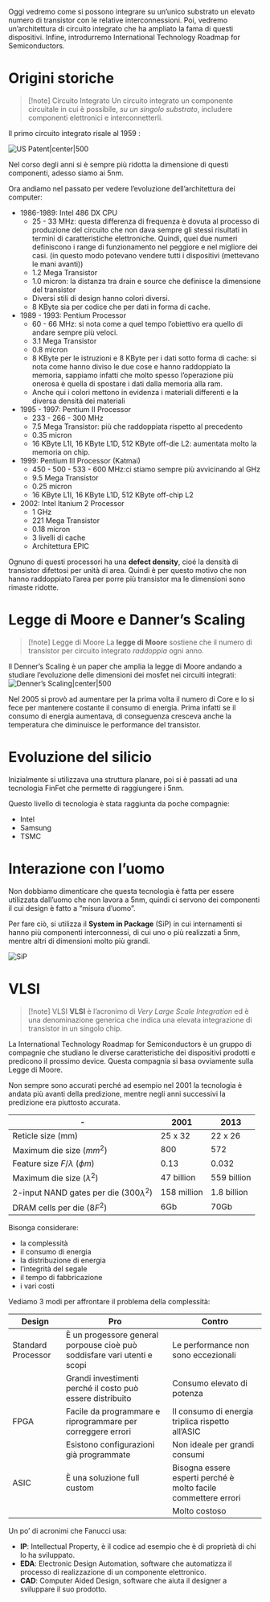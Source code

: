 Oggi vedremo come si possono integrare su un’unico substrato un elevato numero di transistor con le relative interconnessioni. Poi, vedremo un’architettura di circuito integrato che ha ampliato la fama di questi dispositivi. Infine, introdurremo International Technology Roadmap for Semiconductors.

# Origini storiche

> [!note] Circuito Integrato
> Un circuito integrato un componente circuitale in cui è possibile, *su un singolo substrato*, includere componenti elettronici e interconnetterli. 

Il primo circuito integrato risale al 1959 : 

![US Patent|center|500](https://www.nutsvolts.com/uploads/wygwam/NV_0222_Steber_Figure10.jpg)

Nel corso degli anni si è sempre più ridotta la dimensione di questi componenti, adesso siamo ai 5nm.

Ora andiamo nel passato per vedere l’evoluzione dell’architettura dei computer:
- 1986-1989: Intel 486 DX CPU
	- 25 - 33 MHz: questa differenza di frequenza è dovuta al processo di produzione del circuito che non dava sempre gli stessi risultati in termini di caratteristiche elettroniche. Quindi, quei due numeri definiscono i range di funzionamento nel peggiore e nel migliore dei casi. (in questo modo potevano vendere tutti i dispositivi (mettevano le mani avanti))
	- 1.2 Mega Transistor
	- 1.0 micron: la distanza tra drain e source che definisce la dimensione del transistor
	- Diversi stili di design hanno colori diversi. 
	- 8 KByte sia per codice che per dati in forma di cache.
- 1989 - 1993: Pentium Processor
	- 60 - 66 MHz: si nota come a quel tempo l’obiettivo era quello di andare sempre più veloci.
	- 3.1 Mega Transistor
	- 0.8 micron
	- 8 KByte per le istruzioni e 8 KByte per i dati sotto forma di cache: si nota come hanno diviso le due cose e hanno raddoppiato la memoria, sappiamo infatti che molto spesso l’operazione più onerosa è quella di spostare i dati dalla memoria alla ram.
	- Anche qui i colori mettono in evidenza i materiali differenti e la diversa densità dei materiali
- 1995 - 1997: Pentium II Processor
	- 233 - 266 - 300 MHz
	- 7.5 Mega Transistor: più che raddoppiata rispetto al precedento
	- 0.35 micron
	- 16 KByte L1I, 16 KByte L1D, 512 KByte off-die L2: aumentata molto la memoria on chip.
- 1999: Pentium III Processor (Katmai)
	- 450 - 500 - 533 - 600 MHz:ci stiamo sempre più avvicinando al GHz
	- 9.5 Mega Transistor
	- 0.25 micron
	- 16 KByte L1I, 16 KByte L1D, 512 KByte off-chip L2
- 2002: Intel Itanium 2 Processor
	- 1 GHz
	- 221 Mega Transistor
	- 0.18 micron
	- 3 livelli di cache
	- Architettura EPIC

Ognuno di questi processori ha una **defect density**, cioé la densità di transistor difettosi per unità di area. Quindi è per questo motivo che non hanno raddoppiato l’area per porre più transistor ma le dimensioni sono rimaste ridotte. 
# Legge di Moore e Danner’s Scaling

> [!note] Legge di Moore
> La **legge di Moore** sostiene che il numero di transistor per circuito integrato *raddoppia* ogni anno.

Il Denner’s Scaling è un paper che amplia la legge di Moore andando a studiare l’evoluzione delle dimensioni dei mosfet nei circuiti integrati: 
![Denner’s Scaling|center|500](https://www.researchgate.net/profile/Ojas-Parekh/publication/301879820/figure/fig24/AS:359784168607749@1462790638818/The-end-of-Dennard-Scaling-44.png)

Nel 2005 si provò ad aumentare per la prima volta il numero di Core e lo si fece per mantenere costante il consumo di energia. Prima infatti se il consumo di energia aumentava, di conseguenza cresceva anche la temperatura che diminuisce le performance del transistor. 

# Evoluzione del silicio

Inizialmente si utilizzava una struttura planare, poi si è passati ad una tecnologia FinFet che permette di raggiungere i 5nm.

Questo livello di tecnologia è stata raggiunta da poche compagnie:
- Intel 
- Samsung
- TSMC

# Interazione con l’uomo

Non dobbiamo dimenticare che questa tecnologia è fatta per essere utilizzata dall’uomo che non lavora a 5nm, quindi ci servono dei componenti il cui design è fatto a “misura d’uomo”.

Per fare ciò, si utilizza il **System in Package** (SiP) in cui internamenti si hanno più componenti interconnessi, di cui uno o più realizzati a 5nm, mentre altri di dimensioni molto più grandi. 

![SiP](https://anysilicon.com/wp-content/uploads/2022/03/System-in-Package-1024x700.jpg)

# VLSI

> [!note] VLSI
> **VLSI** è l’acronimo di *Very Large Scale Integration* ed è una denominazione generica che indica una elevata integrazione di transistor in un singolo chip. 

La International Technology Roadmap for Semiconductors è un gruppo di compagnie che studiano le diverse caratteristiche dei dispositivi prodotti e predicono il prossimo device. 
Questa compagnia si basa ovviamente sulla Legge di Moore. 

Non sempre sono accurati perché ad esempio nel 2001 la tecnologia è andata più avanti della predizione, mentre negli anni successivi la predizione era piuttosto accurata. 

| -                                            | 2001        | 2013        |
| -------------------------------------------- | ----------- | ----------- |
| Reticle size (mm)                            | 25 x 32     | 22 x 26     |
| Maximum die size ($mm^2$)                    | 800         | 572         |
| Feature size $F/\lambda$ ($\phi m$)          | 0.13        | 0.032       |
| Maximum die size ($\lambda ^2$)              | 47 billion  | 559 billion |
| 2-input NAND gates per die (300$\lambda ^2$) | 158 million | 1.8 billion |
| DRAM cells per die ($8F^2$)                  | 6Gb         | 70Gb            |

Bisonga considerare:
- la complessità 
- il consumo di energia
- la distribuzione di energia
- l’integrità del segale
- il tempo di fabbricazione
- i vari costi

Vediamo 3 modi per affrontare il problema della complessità:

| Design             | Pro                                                                       | Contro                                                         |
| ------------------ | ------------------------------------------------------------------------- | -------------------------------------------------------------- |
| Standard Processor | È un progessore general porpouse  cioè può soddisfare vari utenti e scopi | Le performance non sono eccezionali                            |
|                    | Grandi investimenti perché il costo può essere distribuito                | Consumo elevato di potenza                                     |
| FPGA               | Facile da programmare e riprogrammare per correggere errori               | Il consumo di energia triplica rispetto all’ASIC               |
|                    | Esistono configurazioni già programmate                                   | Non ideale per grandi consumi                                  |
| ASIC               | È una soluzione full custom                                               | Bisogna essere esperti perché è molto facile commettere errori |
|                    |                                                                           | Molto costoso                                                  |                                                                        |                                                                |                                                               |

Un po’ di acronimi che Fanucci usa: 
- **IP**: Intellectual Property, è il codice ad esempio che è di proprietà di chi lo ha sviluppato.
- **EDA**: Electronic Design Automation, software che automatizza il processo di realizzazione di un componente elettronico. 
- **CAD**: Computer Aided Design, software che aiuta il designer a sviluppare il suo prodotto. 
